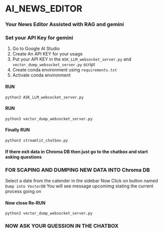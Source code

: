# AI_NEWS_EDITOR
### Your News Editor Assisted with RAG and gemini

### Set your API Key for gemini

1. Go to Google AI Studio
2. Create An API KEY for your usage 
3. Put your API KEY in the `ASK_LLM_websocket_server.py` and `vector_dump_websocket_server.py` script
4. Create conda environment using `requirements.txt`
5. Activate conda environment

#### RUN 
`python3 ASK_LLM_websocket_server.py`
#### RUN
`python3 vector_dump_websocket_server.py`
#### Finally RUN
`python3 streamlit_chatbox.py`

#### If there exit data in Chroma DB then just go to the chatbox and start asking questions

### FOR SCAPING AND DUMPING NEW DATA INTO Chroma DB

Select a date from the calender in the sidebar
Now Click on button named `Dump into VectorDB`
You will see message upcomimg stating the current process going on

#### Now close  Re-RUN
`python3 vector_dump_websocket_server.py`

### NOW ASK YOUR QUESSION IN THE CHATBOX